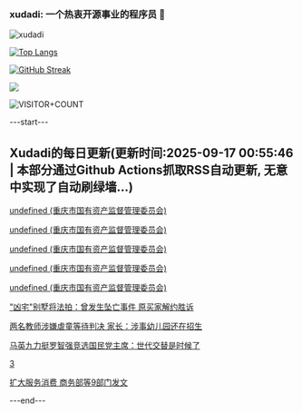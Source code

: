 ### xudadi: 一个热衷开源事业的程序员 👋

![xudadi](https://github-readme-stats-git-masterorgs-github-readme-stats-team.vercel.app/api?username=xudadi)

[![Top Langs](https://github-readme-stats.vercel.app/api/top-langs/?username=xudadi)](https://github.com/anuraghazra/github-readme-stats)

[![GitHub Streak](https://streak-stats.demolab.com?user=xudadi&locale=zh_Hans)](https://git.io/streak-stats)

![](https://raw.githubusercontent.com/xudadi/xudadi/main/assets/github-contribution-grid-snake.svg)

![VISITOR+COUNT](https://komarev.com/ghpvc/?username=xudadi&label=VISITOR+COUNT)


---start---

## Xudadi的每日更新(更新时间:2025-09-17 00:55:46 | 本部分通过Github Actions抓取RSS自动更新, 无意中实现了自动刷绿墙...)

[undefined (重庆市国有资产监督管理委员会)](https://dadilab.github.io/feeds/all.xml)

[undefined (重庆市国有资产监督管理委员会)](https://dadilab.github.io/feeds/all.xml)

[undefined (重庆市国有资产监督管理委员会)](https://dadilab.github.io/feeds/all.xml)

[undefined (重庆市国有资产监督管理委员会)](https://dadilab.github.io/feeds/all.xml)

[undefined (重庆市国有资产监督管理委员会)](https://dadilab.github.io/feeds/all.xml)

["凶宅"别墅将法拍：曾发生坠亡事件 原买家解约胜诉](https://m.163.com/news/article/K9JMETOU051492T3.html)

[两名教师涉嫌虐童等待判决 家长：涉事幼儿园还在招生](https://m.163.com/news/article/K9JJPPV605561G0D.html)

[马英九力挺罗智强竞选国民党主席：世代交替是时候了](https://m.163.com/news/article/K9IOCUJU055080L4.html)

[3](https://m.163.com/touch/news/sub/domestic)

[扩大服务消费 商务部等9部门发文](https://m.163.com/news/article/K9JG1MPE000189PS.html)

---end---
